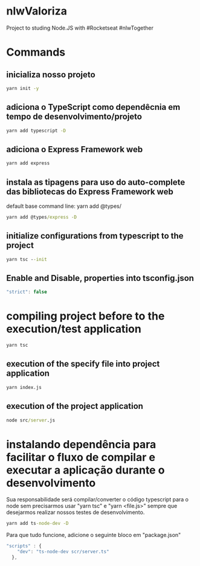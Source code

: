 # nlwValoriza

Project to studing Node.JS with #Rocketseat #nlwTogether

# Commands

## inicializa nosso projeto

```cmd
yarn init -y
```

## adiciona o TypeScript como dependêcnia em tempo de desenvolvimento/projeto

```cmd
yarn add typescript -D
```

## adiciona o Express Framework web

```cmd
yarn add express
```

## instala as tipagens para uso do auto-complete das bibliotecas do Express Framework web

default base command line: yarn add @types/

```cmd
yarn add @types/express -D
```

## initialize configurations from typescript to the project

```cmd
yarn tsc --init
```

## Enable and Disable, properties into tsconfig.json

```ts
"strict": false
```

# compiling project before to the execution/test application

```cmd
yarn tsc
```

## execution of the specify file into project application

```cmd
yarn index.js
```

## execution of the project application

```cmd
node src/server.js
```

# instalando dependência para facilitar o fluxo de compilar e executar a aplicação durante o desenvolvimento

Sua responsabilidade será compilar/converter o código typescript para o node sem precisarmos usar "yarn tsc" e "yarn <file.js>" sempre que desejarmos realizar nossos testes de desenvolvimento.

```cmd
yarn add ts-node-dev -D
```

Para que tudo funcione, adicione o seguinte bloco em "package.json"

```ts
"scripts" : {
    "dev": "ts-node-dev scr/server.ts"
  },
```
